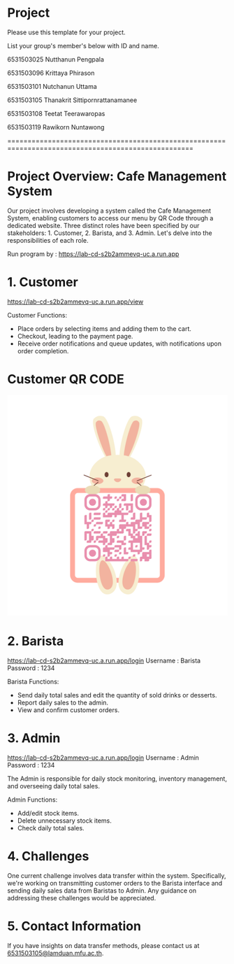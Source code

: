 Project
=============
Please use this template for your project.

List your group's member's below with ID and name.

6531503025 Nutthanun Pengpala

6531503096 Krittaya Phirason

6531503101 Nutchanun Uttama

6531503105 Thanakrit Sittipornrattanamanee

6531503108 Teetat Teerawaropas

6531503119 Rawikorn Nuntawong

====================================================================================================

# Project Overview: Cafe Management System
Our project involves developing a system called the Cafe Management System, enabling customers to access our menu by QR Code through a dedicated website. Three distinct roles have been specified by our stakeholders: 1. Customer, 2. Barista, and 3. Admin. Let's delve into the responsibilities of each role.

Run program by : https://lab-cd-s2b2ammevq-uc.a.run.app


# 1. Customer 
https://lab-cd-s2b2ammevq-uc.a.run.app/view

Customer Functions:

- Place orders by selecting items and adding them to the cart.
- Checkout, leading to the payment page.
- Receive order notifications and queue updates, with notifications upon order completion.


# Customer QR CODE

![Alt text](<Customer Ordering QR Code.png>)


# 2. Barista
https://lab-cd-s2b2ammevq-uc.a.run.app/login 
Username : Barista 
Password : 1234

Barista Functions:

- Send daily total sales and edit the quantity of sold drinks or desserts.
- Report daily sales to the admin.
- View and confirm customer orders.

# 3. Admin
https://lab-cd-s2b2ammevq-uc.a.run.app/login 
Username : Admin 
Password : 1234

The Admin is responsible for daily stock monitoring, inventory management, and overseeing daily total sales.

Admin Functions:

- Add/edit stock items.
- Delete unnecessary stock items.
- Check daily total sales.

# 4. Challenges
One current challenge involves data transfer within the system. Specifically, we're working on transmitting customer orders to the Barista interface and sending daily sales data from Baristas to Admin. Any guidance on addressing these challenges would be appreciated.

# 5. Contact Information
If you have insights on data transfer methods, please contact us at 6531503105@lamduan.mfu.ac.th.